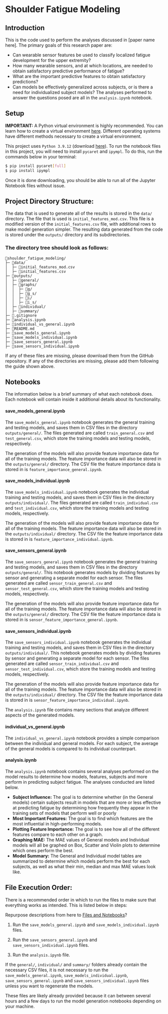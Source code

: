 # Shoulder Fatigue Modeling

## Introduction
This is the code used to perform the analyses discussed in [paper name here].
The primary goals of this research paper are:
- Can wearable sensor features be used to classify localized fatigue development for the upper extremity?
- How many wearable sensors, and at which locations, are needed to obtain satisfactory predictive performance of fatigue?
- What are the important predictive features to obtain satisfactory predictions?
- Can models be effectively generalized across subjects, or is there a need for individualized subject models?
The analyses performed to answer the questions posed are all in the `analysis.ipynb` notebook.

## Setup
**IMPORTANT:** A Python virtual environment is highly recommended. You can learn how to create a virtual environment [here](https://docs.python.org/3/library/venv.html). Different operating systems have different methods necessary to create a virtual environment.

This project uses `Python 3.9.12` (download [here](https://www.python.org/downloads/release/python-3912/)). To run the notebook files in this project, you will need to install `pycaret` and `ipympl`. To do this, run the commands below in your terminal:
~~~bash
$ pip install pycaret[full]
$ pip install ipympl
~~~
Once it is done downloading, you should be able to run all of the Jupyter Notebook files without issue.

## Project Directory Structure:
The data that is used to generate all of the results is stored in the `data/` directory. The file that is used is `initial_features_mod.csv`. This file is a modified version of the `initial_features.csv` file, with additional rows to make model generation simpler. The resulting data generated from the code is stored under the `outputs/` directory and its subdirectories.

### The directory tree should look as follows:
~~~
📁shoulder_fatigue_modeling/
├─ 📁data/
│  ├─ 📃initial_features_mod.csv
│  ├─ 📃initial_features.csv
├─ 📁outputs/
│  ├─ 📁general/
│  ├─ 📁graphs/
│  │  ├─ 📁g/
│  │  ├─ 📁g_s/
│  │  ├─ 📁i/
│  │  ├─ 📁i_s/
│  ├─ 📁individual/
│  ├─ 📁summary/
├─ 📜.gitignore
├─ 📄analysis.ipynb
├─ 📄individual_vs_general.ipynb
├─ 📙README.md
├─ 📄save_models_general.ipynb
├─ 📄save_models_individual.ipynb
├─ 📄save_sensors_general.ipynb
├─ 📄save_sensors_individual.ipynb
~~~

If any of these files are missing, please download them from the GitHub repository. If any of the directories are missing, please add them following the guide shown above.


## Notebooks
The information below is a brief summary of what each notebook does. Each notebook will contain inside it additional details about its functionality.

#### save_models_general.ipynb
The `save_models_general.ipynb` notebook generates the general training and testing models, and saves them in CSV files in the directory `outputs/general/`. The files generated are called `train_general.csv` and `test_general.csv`, which store the training models and testing models, respectively. 

The generation of the models will also provide feature importance data for all of the training models. The feature importance data will also be stored in the `outputs/general/` directory. The CSV file the feature importance data is stored in is `feature_importance_general.ipynb`. 

#### save_models_individual.ipynb
The `save_models_individual.ipynb` notebook generates the individual training and testing models, and saves them in CSV files in the directory `outputs/individual/`. The files generated are called `train_individual.csv` and `test_individual.csv`, which store the training models and testing models, respectively. 

The generation of the models will also provide feature importance data for all of the training models. The feature importance data will also be stored in the `outputs/individual/` directory. The CSV file the feature importance data is stored in is `feature_importance_individual.ipynb`. 

#### save_sensors_general.ipynb
The `save_sensors_general.ipynb` notebook generates the general training and testing models, and saves them in CSV files in the directory `outputs/general/`. This notebook generates models by dividing features by sensor and generating a separate model for each sensor. The files generated are called `sensor_train_general.csv` and `sensor_test_general.csv`, which store the training models and testing models, respectively. 

The generation of the models will also provide feature importance data for all of the training models. The feature importance data will also be stored in the `outputs/general/` directory. The CSV file the feature importance data is stored in is `sensor_feature_importance_general.ipynb`.

#### save_sensors_individual.ipynb
The `save_sensors_individual.ipynb` notebook generates the individual training and testing models, and saves them in CSV files in the directory `outputs/individual/`. This notebook generates models by dividing features by sensor and generating a separate model for each sensor. The files generated are called `sensor_train_individual.csv` and `sensor_test_individual.csv`, which store the training models and testing models, respectively. 

The generation of the models will also provide feature importance data for all of the training models. The feature importance data will also be stored in the `outputs/individual/` directory. The CSV file the feature importance data is stored in is `sensor_feature_importance_individual.ipynb`.

The `analysis.ipynb` file contains many sections that analyze different aspects of the generated models. 

#### individual_vs_general.ipynb
The `individual_vs_general.ipynb` notebook provides a simple comparison between the individual and general models. For each subject, the average of the general models is compared to its individual counterpart.

#### analysis.ipynb
The `analysis.ipynb` notebook contains several analyses performed on the model results to determine how models, features, subjects and more perform in predicting subject fatigue. The analyses conducted are listed below.
- **Subject Influence:** The goal is to determine whether (in the General models) certain subjects result in models that are more or less effective at predicting fatigue by determining how frequently they appear in the training sets of models that perform well or poorly
- **Most Important Features:** The goal is to find which features are the most influential in high-performing models. 
- **Plotting Feature Importance:** The goal is to see how all of the different features compare to each other on a graph.
- **Graphing MAE:** The MAE values of General models and Individual models will all be graphed on Box, Scatter and Violin plots to determine which ones perform the best.
- **Model Summary:** The General and Individual model tables are summarized to determine which models perform the best for each subjects, as well as what their min, median and max MAE values look like.


## File Execution Order:
There is a recommended order in which to run the files to make sure that everything works as intended. This is listed below in steps:

Repurpose descriptions from here to [Files and Notebooks](#files-and-notebooks)?

1. Run the `save_models_general.ipynb` and `save_models_individual.ipynb` files.

3. Run the `save_sensors_general.ipynb` and `save_sensors_individual.ipynb` files.

4. Run the `analysis.ipynb` file.

If the `general/`, `individual/` and `summary/` folders already contain the necessary CSV files, it is not necessary to run the `save_models_general.ipynb`, `save_models_individual.ipynb`, `save_sensors_general.ipynb` and `save_sensors_individual.ipynb` files unless you want to regenerate the models.

These files are likely already provided because it can between several hours and a few days to run the model generation notebooks depending on your machine.
